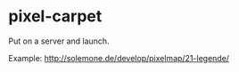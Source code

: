 pixel-carpet
============

Put on a server and launch.

Example: http://solemone.de/develop/pixelmap/21-legende/
